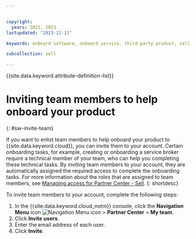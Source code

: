 ```yaml
---


copyright:
  years: 2021, 2023
lastupdated: "2023-12-11"

keywords: onboard software, onboard service, third-party product, sell on IBM Cloud, catalog details, support, software, service, partner center, sellers, catalog, invite team, IAM, access

subcollection: sell

---
```


{{site.data.keyword.attribute-definition-list}}

# Inviting team members to help onboard your product
{: #sw-invite-team}

If you want to enlist team members to help onboard your product to {{site.data.keyword.cloud}}, you can invite them to your account. Certain onboarding tasks, for example, creating or onboarding a service broker require a technical member of your team, who can help you completing these technical tasks. By inviting team members to your account, they are automatically assigned the required access to complete the onboarding tasks. For more information about the roles that are assigned to team members, see [Managing access for Partner Center - Sell](/docs/sell?topic=sell-iam-access-pc-sell&interface=ui).
{: shortdesc}

To invite team members to your account, complete the following steps:

1. In the {{site.data.keyword.cloud_notm}} console, click the **Navigation Menu** icon ![Navigation Menu icon](../icons/icon_hamburger.svg "Menu") > **Partner Center** > **My team**.
1. Click **Invite users**.
1. Enter the email address of each user.
1. Click **Invite**.
